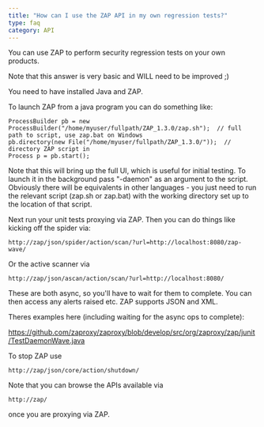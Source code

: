 ```yaml
---
title: "How can I use the ZAP API in my own regression tests?"
type: faq
category: API
---
```



You can use ZAP to perform security regression tests on your own products.

Note that this answer is very basic and WILL need to be improved ;)

You need to have installed Java and ZAP.

To launch ZAP from a java program you can do something like:

    
    
    ProcessBuilder pb = new ProcessBuilder("/home/myuser/fullpath/ZAP_1.3.0/zap.sh");  // full path to script, use zap.bat on Windows
    pb.directory(new File("/home/myuser/fullpath/ZAP_1.3.0/"));  // directory ZAP script in
    Process p = pb.start();
    

Note that this will bring up the full UI, which is useful for initial testing.
To launch it in the background pass "-daemon" as an argument to the script.
Obviously there will be equivalents in other languages - you just need to run
the relevant script (zap.sh or zap.bat) with the working directory set up to
the location of that script.

Next run your unit tests proxying via ZAP. Then you can do things like kicking
off the spider via:

    
    
    http://zap/json/spider/action/scan/?url=http://localhost:8080/zap-wave/
    

Or the active scanner via

    
    
    http://zap/json/ascan/action/scan/?url=http://localhost:8080/
    

These are both async, so you'll have to wait for them to complete. You can
then access any alerts raised etc. ZAP supports JSON and XML.

Theres examples here (including waiting for the async ops to complete):

<https://github.com/zaproxy/zaproxy/blob/develop/src/org/zaproxy/zap/junit/TestDaemonWave.java>

To stop ZAP use

    
    
    http://zap/json/core/action/shutdown/
    

Note that you can browse the APIs available via

    
    
    http://zap/
    

once you are proxying via ZAP.